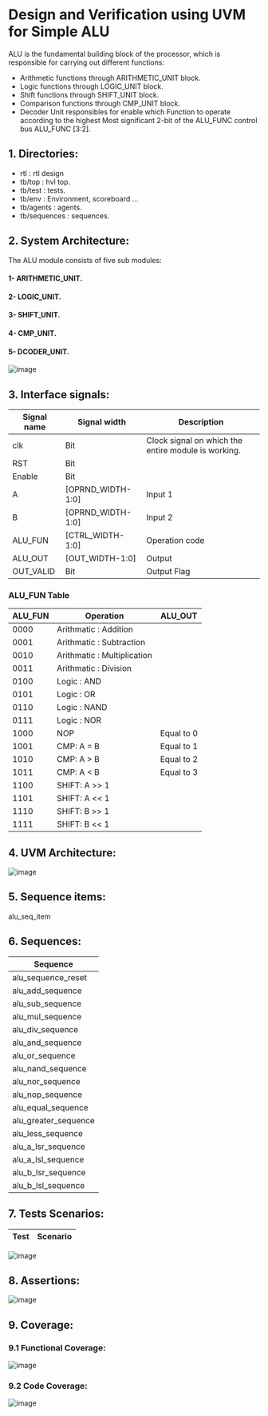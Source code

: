 # Design and Verification using UVM for Simple ALU 
ALU is the fundamental building block of the processor, which is responsible for carrying out different functions:
- Arithmetic functions through ARITHMETIC_UNIT block.
- Logic functions through LOGIC_UNIT block.
- Shift functions through SHIFT_UNIT block. 
- Comparison functions through CMP_UNIT block. 
- Decoder Unit responsibles for enable which Function to operate according to the highest Most significant 2-bit of the ALU_FUNC control bus ALU_FUNC [3:2]. 

## 1. Directories:
- rtl : rtl design
- tb/top            : hvl top.
- tb/test           : tests.
- tb/env            : Environment, scoreboard ...
- tb/agents         : agents.
- tb/sequences      : sequences.


## 2. System Architecture:
The ALU module consists of five sub modules:

#### 1- ARITHMETIC_UNIT.
#### 2- LOGIC_UNIT.
#### 3- SHIFT_UNIT.
#### 4- CMP_UNIT.
#### 5- DCODER_UNIT.

![image]()

## 3. Interface signals:
| Signal name   | Signal width      | Description                      
| ------------- | ----------------- | -----------------------------------------------------------                                        
| clk           | Bit               | Clock signal on which the entire module is working.                  
| RST           | Bit               | 
| Enable        | Bit               |
| A             |[OPRND_WIDTH-1:0]  | Input 1
| B             |[OPRND_WIDTH-1:0]  | Input 2
| ALU_FUN       |[CTRL_WIDTH-1:0]   | Operation code
| ALU_OUT       |[OUT_WIDTH-1:0]    | Output
| OUT_VALID     | Bit               | Output Flag

### ALU_FUN Table

| ALU_FUN   | Operation                     | ALU_OUT                      
| --------- | ----------------------------- | -------------                                      
| 0000      | Arithmatic : Addition	        |                 
| 0001      | Arithmatic : Subtraction      | 
| 0010      | Arithmatic : Multiplication	|
| 0011      | Arithmatic : Division         | 
| 0100      | Logic : AND	                | 
| 0101      | Logic : OR	                | 
| 0110      | Logic : NAND                  | 
| 0111      | Logic : NOR	                | 
| 1000      | NOP	                        | Equal to 0
| 1001      | CMP: A = B	                | Equal to 1
| 1010      | CMP: A > B	                | Equal to 2
| 1011      | CMP: A < B	                | Equal to 3
| 1100      | SHIFT: A >> 1	                |
| 1101      | SHIFT: A << 1	                |
| 1110      | SHIFT: B >> 1	                |
| 1111      | SHIFT: B << 1	                |
		
	
## 4. UVM Architecture:

![image]()

## 5. Sequence items:
alu_seq_item

## 6. Sequences:

| Sequence               |
| ---------------------- |
| alu_sequence_reset     |
| alu_add_sequence 	     |
| alu_sub_sequence       |  
| alu_mul_sequence       | 
| alu_div_sequence       |
| alu_and_sequence       |
| alu_or_sequence        |
| alu_nand_sequence      |
| alu_nor_sequence       |
| alu_nop_sequence       |
| alu_equal_sequence     |
| alu_greater_sequence   |
| alu_less_sequence      |
| alu_a_lsr_sequence     |
| alu_a_lsl_sequence     |
| alu_b_lsr_sequence     |
| alu_b_lsl_sequence     |

## 7. Tests Scenarios:
| Test                          | Scenario                                                                                  |
| ----------------------------- | ----------------------------------------------------------------------------------------- |


![image]()

## 8. Assertions:


![image]()


## 9. Coverage:

### 9.1 Functional Coverage:
![image]()

### 9.2 Code Coverage:
![image]()